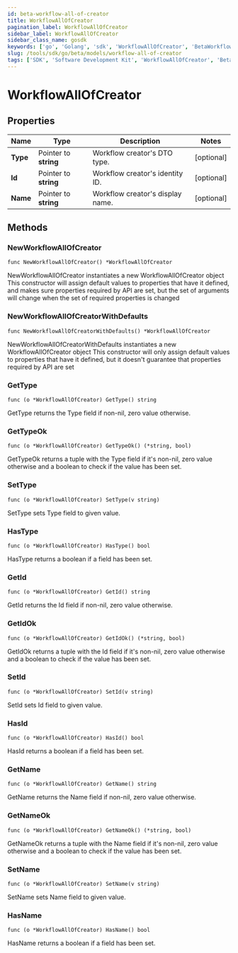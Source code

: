```yaml
---
id: beta-workflow-all-of-creator
title: WorkflowAllOfCreator
pagination_label: WorkflowAllOfCreator
sidebar_label: WorkflowAllOfCreator
sidebar_class_name: gosdk
keywords: ['go', 'Golang', 'sdk', 'WorkflowAllOfCreator', 'BetaWorkflowAllOfCreator'] 
slug: /tools/sdk/go/beta/models/workflow-all-of-creator
tags: ['SDK', 'Software Development Kit', 'WorkflowAllOfCreator', 'BetaWorkflowAllOfCreator']
---
```


# WorkflowAllOfCreator

## Properties

Name | Type | Description | Notes
------------ | ------------- | ------------- | -------------
**Type** | Pointer to **string** | Workflow creator&#39;s DTO type. | [optional] 
**Id** | Pointer to **string** | Workflow creator&#39;s identity ID. | [optional] 
**Name** | Pointer to **string** | Workflow creator&#39;s display name. | [optional] 

## Methods

### NewWorkflowAllOfCreator

`func NewWorkflowAllOfCreator() *WorkflowAllOfCreator`

NewWorkflowAllOfCreator instantiates a new WorkflowAllOfCreator object
This constructor will assign default values to properties that have it defined,
and makes sure properties required by API are set, but the set of arguments
will change when the set of required properties is changed

### NewWorkflowAllOfCreatorWithDefaults

`func NewWorkflowAllOfCreatorWithDefaults() *WorkflowAllOfCreator`

NewWorkflowAllOfCreatorWithDefaults instantiates a new WorkflowAllOfCreator object
This constructor will only assign default values to properties that have it defined,
but it doesn't guarantee that properties required by API are set

### GetType

`func (o *WorkflowAllOfCreator) GetType() string`

GetType returns the Type field if non-nil, zero value otherwise.

### GetTypeOk

`func (o *WorkflowAllOfCreator) GetTypeOk() (*string, bool)`

GetTypeOk returns a tuple with the Type field if it's non-nil, zero value otherwise
and a boolean to check if the value has been set.

### SetType

`func (o *WorkflowAllOfCreator) SetType(v string)`

SetType sets Type field to given value.

### HasType

`func (o *WorkflowAllOfCreator) HasType() bool`

HasType returns a boolean if a field has been set.

### GetId

`func (o *WorkflowAllOfCreator) GetId() string`

GetId returns the Id field if non-nil, zero value otherwise.

### GetIdOk

`func (o *WorkflowAllOfCreator) GetIdOk() (*string, bool)`

GetIdOk returns a tuple with the Id field if it's non-nil, zero value otherwise
and a boolean to check if the value has been set.

### SetId

`func (o *WorkflowAllOfCreator) SetId(v string)`

SetId sets Id field to given value.

### HasId

`func (o *WorkflowAllOfCreator) HasId() bool`

HasId returns a boolean if a field has been set.

### GetName

`func (o *WorkflowAllOfCreator) GetName() string`

GetName returns the Name field if non-nil, zero value otherwise.

### GetNameOk

`func (o *WorkflowAllOfCreator) GetNameOk() (*string, bool)`

GetNameOk returns a tuple with the Name field if it's non-nil, zero value otherwise
and a boolean to check if the value has been set.

### SetName

`func (o *WorkflowAllOfCreator) SetName(v string)`

SetName sets Name field to given value.

### HasName

`func (o *WorkflowAllOfCreator) HasName() bool`

HasName returns a boolean if a field has been set.


